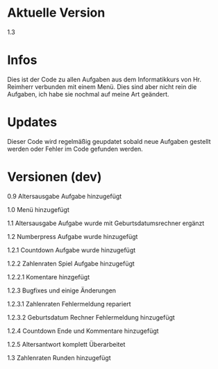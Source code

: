 # Aktuelle Version
1.3

# Infos
Dies ist der Code zu allen Aufgaben aus dem Informatikkurs von Hr. Reimherr verbunden mit einem Menü.
Dies sind aber nicht rein die Aufgaben, ich habe sie nochmal auf meine Art geändert.

# Updates
Dieser Code wird regelmäßig geupdatet sobald neue Aufgaben gestellt werden oder Fehler im Code gefunden werden.

# Versionen (dev)
0.9 Altersausgabe Aufgabe hinzugefügt

1.0 Menü hinzugefügt

1.1 Altersausgabe Aufgabe wurde mit Geburtsdatumsrechner ergänzt

1.2 Numberpress Aufgabe wurde hinzugefügt

1.2.1 Countdown Aufgabe wurde hinzugefügt

1.2.2 Zahlenraten Spiel Aufgabe hinzugefügt

1.2.2.1 Komentare hinzgefügt

1.2.3 Bugfixes und einige Änderungen

1.2.3.1 Zahlenraten Fehlermeldung repariert

1.2.3.2 Geburtsdatum Rechner Fehlermeldung hinzugefügt

1.2.4 Countdown Ende und Kommentare hinzugefügt

1.2.5 Altersantwort komplett Überarbeitet

1.3 Zahlenraten Runden hinzugefügt
